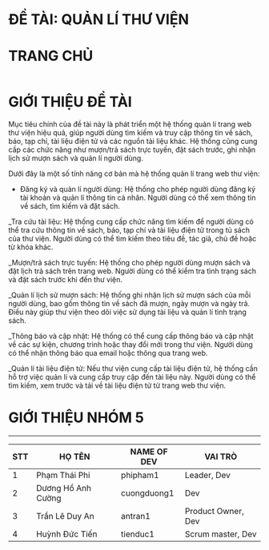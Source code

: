 # ĐỀ TÀI: QUẢN LÍ THƯ VIỆN

# TRANG CHỦ
<img src="">

# GIỚI THIỆU ĐỀ TÀI
Mục tiêu chính của đề tài này là phát triển một hệ thống quản lí trang web thư viện hiệu quả, giúp người dùng tìm kiếm và truy cập thông tin về sách, báo, tạp chí, tài liệu điện tử và các nguồn tài liệu khác. Hệ thống cũng cung cấp các chức năng như mượn/trả sách trực tuyến, đặt sách trước, ghi nhận lịch sử mượn sách và quản lí người dùng.

Dưới đây là một số tính năng cơ bản mà hệ thống quản lí trang web thư viện:

- Đăng ký và quản lí người dùng: Hệ thống cho phép người dùng đăng ký tài khoản và quản lí thông tin cá nhân. Người dùng có thể xem thông tin về sách, tìm kiếm và đặt sách.

_Tra cứu tài liệu: Hệ thống cung cấp chức năng tìm kiếm để người dùng có thể tra cứu thông tin về sách, báo, tạp chí và tài liệu điện tử trong tủ sách của thư viện. Người dùng có thể tìm kiếm theo tiêu đề, tác giả, chủ đề hoặc từ khóa khác.

_Mượn/trả sách trực tuyến: Hệ thống cho phép người dùng mượn sách và đặt lịch trả sách trên trang web. Người dùng có thể kiểm tra tình trạng sách và đặt sách trước khi đến thư viện.

_Quản lí lịch sử mượn sách: Hệ thống ghi nhận lịch sử mượn sách của mỗi người dùng, bao gồm thông tin về sách đã mượn, ngày mượn và ngày trả. Điều này giúp thư viện theo dõi việc sử dụng tài liệu và quản lí tình trạng sách.

_Thông báo và cập nhật: Hệ thống có thể cung cấp thông báo và cập nhật về các sự kiện, chương trình hoặc thay đổi mới trong thư viện. Người dùng có thể nhận thông báo qua email hoặc thông qua trang web.

_Quản lí tài liệu điện tử: Nếu thư viện cung cấp tài liệu điện tử, hệ thống cần hỗ trợ việc quản lí và cung cấp truy cập đến tài liệu này. Người dùng có thể tìm kiếm, xem trước và tải về tài liệu điện tử từ trang web thư viện.

# GIỚI THIỆU NHÓM 5
------------------------------------------------------------
| STT | HỌ TÊN | NAME OF DEV | VAI TRÒ |
|----|--------|-------------|------------------|
|1 | Phạm Thái Phi | phipham1 | Leader, Dev |
|2 | Dương Hồ Anh Cường | cuongduong1 | Dev |
|3 | Trần Lê Duy An | antran1 | Product Owner, Dev |
|4 | Huỳnh Đức Tiến | tienduc1 | Scrum master, Dev |




